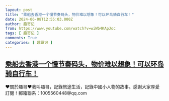 ```yaml
---
layout: post
title: "乘船去香港一个慢节奏码头，物价难以想象！可以环岛骑自行车！"
date: 2024-06-08T12:55:03.000Z
author: 趣哥记
from: https://www.youtube.com/watch?v=wiWb4KApJoc
tags: [ 趣哥记 ]
comments: True
categories: [ 趣哥记 ]
---
```

<!--1717851303000-->
[乘船去香港一个慢节奏码头，物价难以想象！可以环岛骑自行车！](https://www.youtube.com/watch?v=wiWb4KApJoc)
------

<div>
♥關於趣哥♥我叫趣哥，記錄旅途生活，記錄中國小人物的故事。感謝大家厚愛訂閱！郵箱聯系：1005560448@qq.com
</div>
